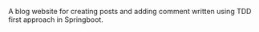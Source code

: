 A blog website for creating posts and adding comment written using TDD first approach in Springboot.
